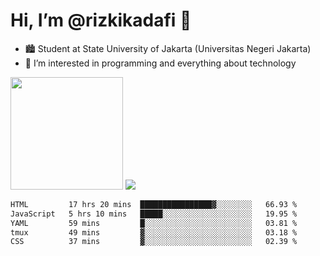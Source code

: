 # Hi, I’m @rizkikadafi 👋
- 🏙 Student at State University of Jakarta (Universitas Negeri Jakarta)
- 👀 I’m interested in programming and everything about technology
<img height="180em" src="https://github-readme-stats.vercel.app/api?username=rizkikadafi&show_icons=true&hide_border=true&&count_private=true&include_all_commits=true" />
<img src="https://github-readme-stats.vercel.app/api/top-langs/?username=rizkikadafi&show_icons=true&hide_border=true&&count_private=true&include_all_commits=true" />

<!--START_SECTION:waka-->

```txt
HTML         17 hrs 20 mins  ████████████████▓░░░░░░░░   66.93 %
JavaScript   5 hrs 10 mins   █████░░░░░░░░░░░░░░░░░░░░   19.95 %
YAML         59 mins         █░░░░░░░░░░░░░░░░░░░░░░░░   03.81 %
tmux         49 mins         ▓░░░░░░░░░░░░░░░░░░░░░░░░   03.18 %
CSS          37 mins         ▓░░░░░░░░░░░░░░░░░░░░░░░░   02.39 %
```

<!--END_SECTION:waka-->

<!---
rizkikadafi/rizkikadafi is a ✨ special ✨ repository because its `README.md` (this file) appears on your GitHub profile.
You can click the Preview link to take a look at your changes.
--->
